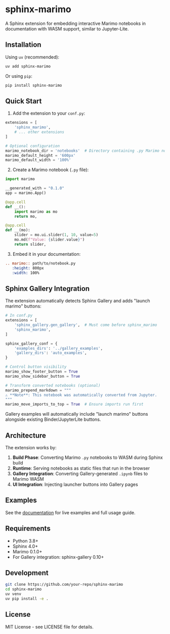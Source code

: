 # sphinx-marimo

A Sphinx extension for embedding interactive Marimo notebooks in documentation with WASM support, similar to Jupyter-Lite.

## Installation

Using `uv` (recommended):

```bash
uv add sphinx-marimo
```

Or using `pip`:

```bash
pip install sphinx-marimo
```

## Quick Start

1. Add the extension to your `conf.py`:

```python
extensions = [
    'sphinx_marimo',
    # ... other extensions
]

# Optional configuration
marimo_notebook_dir = 'notebooks'  # Directory containing .py Marimo notebooks
marimo_default_height = '600px'
marimo_default_width = '100%'
```

2. Create a Marimo notebook (`.py` file):

```python
import marimo

__generated_with = "0.1.0"
app = marimo.App()

@app.cell
def __():
    import marimo as mo
    return mo,

@app.cell
def __(mo):
    slider = mo.ui.slider(1, 10, value=5)
    mo.md(f"Value: {slider.value}")
    return slider,
```

3. Embed it in your documentation:

```rst
.. marimo:: path/to/notebook.py
   :height: 800px
   :width: 100%
```

## Sphinx Gallery Integration

The extension automatically detects Sphinx Gallery and adds "launch marimo" buttons:

```python
# In conf.py
extensions = [
    'sphinx_gallery.gen_gallery',  # Must come before sphinx_marimo
    'sphinx_marimo',
]

sphinx_gallery_conf = {
    'examples_dirs': '../gallery_examples',
    'gallery_dirs': 'auto_examples',
}

# Control button visibility
marimo_show_footer_button = True
marimo_show_sidebar_button = True

# Transform converted notebooks (optional)
marimo_prepend_markdown = """
⚠️ **Note**: This notebook was automatically converted from Jupyter.
"""
marimo_move_imports_to_top = True  # Ensure imports run first
```

Gallery examples will automatically include "launch marimo" buttons alongside existing Binder/JupyterLite buttons.

## Architecture

The extension works by:

1. **Build Phase**: Converting Marimo `.py` notebooks to WASM during Sphinx build
2. **Runtime**: Serving notebooks as static files that run in the browser
3. **Gallery Integration**: Converting Gallery-generated `.ipynb` files to Marimo WASM
4. **UI Integration**: Injecting launcher buttons into Gallery pages

## Examples

See the [documentation](https://your-docs-url.com) for live examples and full usage guide.

## Requirements

- Python 3.8+
- Sphinx 4.0+
- Marimo 0.1.0+
- For Gallery integration: sphinx-gallery 0.10+

## Development

```bash
git clone https://github.com/your-repo/sphinx-marimo
cd sphinx-marimo
uv venv
uv pip install -e .
```

## License

MIT License - see LICENSE file for details.
